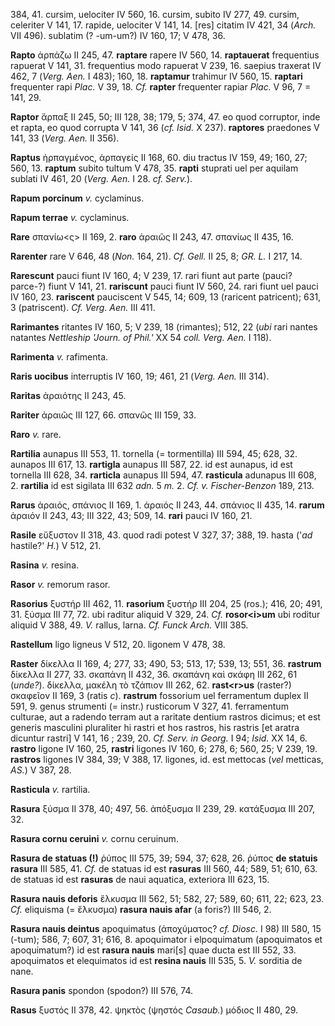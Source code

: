 384, 41. cursim, uelociter IV 560, 16. cursim, subito IV 277, 49.
cursim, celeriter V 141, 17. rapide, uelociter V 141, 14. [res]
citatim IV 421, 34 (*Arch.* VII 496). sublatim (? -um-um?) IV 160, 17; V
478, 36.

**Rapto** ἁρπάζω II 245, 47. **raptare** rapere IV 560, 14.
**raptauerat** frequentius rapuerat V 141, 31. frequentius modo rapuerat
V 239, 16. saepius traxerat IV 462, 7 (*Verg. Aen.* I 483); 160, 18.
**raptamur** trahimur IV 560, 15. **raptari** frequenter rapi *Plac.* V
39, 18. *Cf.* **rapter** frequenter rapiar *Plac.* V 96, 7 = 141, 29.

**Raptor** ἅρπαξ II 245, 50; III 128, 38; 179, 5; 374, 47. eo quod
corruptor, inde et rapta, eo quod corrupta V 141, 36 (*cf. Isid.* X
237). **raptores** praedones V 141, 33 (*Verg. Aen.* II 356).

**Raptus** ἡρπαγμένος, ἁρπαγείς II 168, 60. diu tractus IV 159, 49; 160,
27; 560, 13. **raptum** subito tultum V 478, 35. **rapti** stuprati uel
per aquilam sublati IV 461, 20 (*Verg. Aen.* I 28. *cf. Serv.*).

**Rapum porcinum** *v.* cyclaminus.

**Rapum terrae** *v.* cyclaminus.

**Rare** σπανίω\<ς\> II 169, 2. **raro** ἀραιῶς II 243, 47. σπανίως II
435, 16.

**Rarenter** rare V 646, 48 (*Non.* 164, 21). *Cf. Gell.* II 25, 8; *GR.
L.* I 217, 14.

**Rarescunt** pauci fiunt IV 160, 4; V 239, 17. rari fiunt aut parte
(pauci? parce-?) fiunt V 141, 21. **rariscunt** pauci fiunt IV 560, 24.
rari fiunt uel pauci IV 160, 23. **rariscent** pauciscent V 545, 14;
609, 13 (raricent patricent); 631, 3 (patriscent). *Cf. Verg. Aen.* III
411.

**Rarimantes** ritantes IV 160, 5; V 239, 18 (rimantes); 512, 22 (*ubi*
rari nantes natantes *Nettleship 'Journ. of Phil.'* XX 54 *coll. Verg.
Aen.* I 118).

**Rarimenta** *v.* rafimenta.

**Raris uocibus** interruptis IV 160, 19; 461, 21 (*Verg. Aen.* III
314).

**Raritas** ἀραιότης II 243, 45.

**Rariter** ἀραιῶς III 127, 66. σπανῶς III 159, 33.

**Raro** *v.* rare.

**Rartilia** aunapus III 553, 11. tornella (= tormentilla) III 594, 45;
628, 32. aunapos III 617, 13. **rartigla** aunapus III 587, 22. id est
aunapus, id est tornella III 628, 34. **rarticla** aunapus III 594, 47.
**rasticula** adunapus III 608, 2. **rartilia** id est sigilata III 632
*adn.* 5 *m.* 2. *Cf. v. Fischer-Benzon* 189, 213.

**Rarus** ἀραιός, σπάνιος II 169, 1. ἀραιός II 243, 44. σπάνιος II 435,
14. **rarum** ἀραιόν II 243, 43; III 322, 43; 509, 14. **rari** pauci IV
160, 21.

**Rasile** εὔξυστον II 318, 43. quod radi potest V 327, 37; 388, 19.
hasta ('*ad* hastile?' *H.*) V 512, 21.

**Rasina** *v.* resina.

**Rasor** *v.* remorum rasor.

**Rasorius** ξυστήρ III 462, 11. **rasorium** ξυστήρ III 204, 25 (ros.);
416, 20; 491, 31. ξύσμα III 77, 72. ubi raditur aliquid V 329, 24. *Cf.*
**rosor\<i\>um** ubi roditur aliquid V 388, 49. *V.* rallus, larna. *Cf.
Funck Arch.* VIII 385.

**Rastellum** ligo ligneus V 512, 20. ligonem V 478, 38.

**Raster** δίκελλα II 169, 4; 277, 33; 490, 53; 513, 17; 539, 13; 551,
36. **rastrum** δίκελλα II 277, 33. σκαπάνη II 432, 36. σκαπάνη καὶ
σκάφη III 262, 61 (*unde?*). δίκελλα, μακέλη τὸ τζάπιον III 262, 62.
**rast\<r\>us** (raster?) σκαφεῖον II 169, 3 (ratis *c*). **rastrum**
fossorium uel ferramentum duplex II 591, 9. genus strumenti (= instr.)
rusticorum V 327, 41. ferramentum culturae, aut a radendo terram aut a
raritate dentium rastros dicimus; et est generis masculini pluraliter hi
rastri et hos rastros, his rastris [et aratra dicuntur rastri] V 141,
16 ; 239, 20. *Cf. Serv. in Georg.* I 94; *Isid.* XX 14, 6. **rastro**
ligone IV 160, 25, **rastri** ligones IV 160, 6; 278, 6; 560, 25; V 239,
19. **rastros** ligones IV 384, 39; V 388, 17. ligones, id. est mettocas
(*vel* metticas, *AS.*) V 387, 28.

**Rasticula** *v.* rartilia.

**Rasura** ξύσμα II 378, 40; 497, 56. ἀπόξυσμα II 239, 29. κατάξυσμα III
207, 32.

**Rasura cornu ceruini** *v.* cornu ceruinum.

**Rasura de statuas (!)** ῥύπος III 575, 39; 594, 37; 628, 26. ῥύπος
**de statuis rasura** III 585, 41. *Cf.* de statuas id est **rasuras**
III 560, 44; 589, 51; 610, 63. de statuas id est **rasuras** de naui
aquatica, exteriora III 623, 15.

**Rasura nauis deforis** ἕλκυσμα III 562, 51; 582, 27; 589, 60; 611, 22;
623, 23. *Cf.* eliquisma (= ἕλκυσμα) **rasura nauis afar** (a foris?)
III 546, 2.

**Rasura nauis deintus** apoquimatus (ἀποχύματος? *cf. Diosc.* I 98) III
580, 15 (-tum); 586, 7; 607, 31; 616, 8. apoquimator i elpoquimatum
(apoquimatos et apoquimatum?) id est **rasura nauis** mari[s] quae
ducta est III 552, 33. apoquimatos et elequimatos id est **resina
nauis** III 535, 5. *V.* sorditia de nane.

**Rasura panis** spondon (spodon?) III 576, 74.

**Rasus** ξυστός II 378, 42. ψηκτὸς (ψηστός *Casaub.*) μόδιος II 480,
29.
